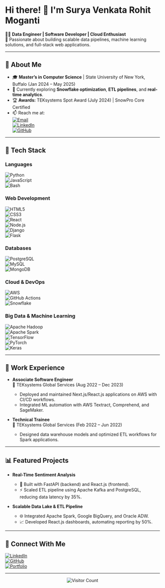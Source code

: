 # Hi there! 👋 I'm Surya Venkata Rohit Moganti

👨‍💻 **Data Engineer | Software Developer | Cloud Enthusiast**  
🔭 Passionate about building scalable data pipelines, machine learning solutions, and full-stack web applications.  

---

## 🌟 About Me
- 🎓 **Master’s in Computer Science** | State University of New York, Buffalo (Jan 2024 – May 2025)
- 🌱 Currently exploring **Snowflake optimization**, **ETL pipelines**, and **real-time analytics**.
- 🏆 **Awards:** TEKsystems Spot Award (July 2024) | SnowPro Core Certified
- 📫 Reach me at:  
  [![Email](https://img.shields.io/badge/Email-D14836?logo=gmail&logoColor=white&style=flat-square)](mailto:rohitsurya9939@gmail.com)  
  [![LinkedIn](https://img.shields.io/badge/LinkedIn-0077B5?logo=linkedin&logoColor=white&style=flat-square)](https://linkedin.com/in/rohit-moganti/)  
  [![GitHub](https://img.shields.io/badge/GitHub-181717?logo=github&logoColor=white&style=flat-square)](https://github.com/rohithmsv)

---

## 🚀 Tech Stack

### **Languages**  
![Python](https://img.shields.io/badge/Python-3776AB?logo=python&logoColor=white&style=flat-square)  
![JavaScript](https://img.shields.io/badge/JavaScript-F7DF1E?logo=javascript&logoColor=black&style=flat-square)  
![Bash](https://img.shields.io/badge/Bash-4EAA25?logo=gnubash&logoColor=white&style=flat-square)

### **Web Development**  
![HTML5](https://img.shields.io/badge/HTML5-E34F26?logo=html5&logoColor=white&style=flat-square)  
![CSS3](https://img.shields.io/badge/CSS3-1572B6?logo=css3&logoColor=white&style=flat-square)  
![React](https://img.shields.io/badge/React-61DAFB?logo=react&logoColor=white&style=flat-square)  
![Node.js](https://img.shields.io/badge/Node.js-339933?logo=node-dot-js&logoColor=white&style=flat-square)  
![Django](https://img.shields.io/badge/Django-092E20?logo=django&logoColor=white&style=flat-square)  
![Flask](https://img.shields.io/badge/Flask-000000?logo=flask&logoColor=white&style=flat-square)

### **Databases**  
![PostgreSQL](https://img.shields.io/badge/PostgreSQL-4169E1?logo=postgresql&logoColor=white&style=flat-square)  
![MySQL](https://img.shields.io/badge/MySQL-4479A1?logo=mysql&logoColor=white&style=flat-square)  
![MongoDB](https://img.shields.io/badge/MongoDB-47A248?logo=mongodb&logoColor=white&style=flat-square)

### **Cloud & DevOps**  
![AWS](https://img.shields.io/badge/AWS-232F3E?logo=amazon-aws&logoColor=white&style=flat-square)  
![GitHub Actions](https://img.shields.io/badge/GitHub_Actions-2088FF?logo=github-actions&logoColor=white&style=flat-square)  
![Snowflake](https://img.shields.io/badge/Snowflake-29B5E8?logo=snowflake&logoColor=white&style=flat-square)  

### **Big Data & Machine Learning**  
![Apache Hadoop](https://img.shields.io/badge/Hadoop-66CCFF?logo=apachehadoop&logoColor=white&style=flat-square)  
![Apache Spark](https://img.shields.io/badge/Apache_Spark-E25A1C?logo=apachespark&logoColor=white&style=flat-square)  
![TensorFlow](https://img.shields.io/badge/TensorFlow-FF6F00?logo=tensorflow&logoColor=white&style=flat-square)  
![PyTorch](https://img.shields.io/badge/PyTorch-EE4C2C?logo=pytorch&logoColor=white&style=flat-square)  
![Keras](https://img.shields.io/badge/Keras-D00000?logo=keras&logoColor=white&style=flat-square)

---

## 💼 Work Experience

- **Associate Software Engineer**  
  🏢 TEKsystems Global Services (Aug 2022 – Dec 2023)  
  - Deployed and maintained Next.js/React.js applications on AWS with CI/CD workflows.  
  - Integrated ML automation with AWS Textract, Comprehend, and SageMaker.  

- **Technical Trainee**  
  🏢 TEKsystems Global Services (Feb 2022 – Jun 2022)  
  - Designed data warehouse models and optimized ETL workflows for Spark applications.

---

## 📊 Featured Projects

- **Real-Time Sentiment Analysis**  
  - 🚀 Built with FastAPI (backend) and React.js (frontend).  
  - ⚡ Scaled ETL pipeline using Apache Kafka and PostgreSQL, reducing data latency by 35%.  

- **Scalable Data Lake & ETL Pipeline**  
  - 🌐 Integrated Apache Spark, Google BigQuery, and Oracle ADW.  
  - 📈 Developed React.js dashboards, automating reporting by 50%.

---

## 🌟 Connect With Me

[![LinkedIn](https://img.shields.io/badge/LinkedIn-0077B5?logo=linkedin&logoColor=white&style=flat-square)](https://linkedin.com/in/rohit-moganti/)  
[![GitHub](https://img.shields.io/badge/GitHub-181717?logo=github&logoColor=white&style=flat-square)](https://github.com/rohithmsv)  
[![Portfolio](https://img.shields.io/badge/Portfolio-000000?logo=firefox&logoColor=white&style=flat-square)](#)

---

<div align="center">
  <img src="https://visitor-badge.glitch.me/badge?page_id=rohithmsv.rohithmsv" alt="Visitor Count">
</div>
